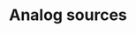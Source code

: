 ---
layout: content
title: Analog sources
description: Finally a way to scrobble your dusty vinyl, cassettes or other non-computer friendly sources.
picture: img/vinyl.png
---
